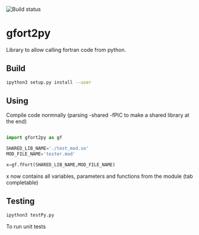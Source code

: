 ![Build status](https://travis-ci.org/rjfarmer/gfort2py.svg?branch=master)

# gfort2py
Library to allow calling fortran code from python.

## Build
````bash
ipython3 setup.py install --user
````

## Using

Compile code normnally (parsing -shared -fPIC to make a shared library at the end)

````python

import gfort2py as gf

SHARED_LIB_NAME='./test_mod.so'
MOD_FILE_NAME='tester.mod'

x=gf.fFort(SHARED_LIB_NAME,MOD_FILE_NAME)

````

x now contains all variables, parameters and functions from the module (tab completable)


## Testing

````bash
ipython3 testPy.py
````

To run unit tests
